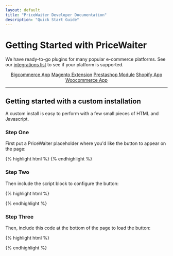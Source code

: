 ```yaml
---
layout: default
title: "PriceWaiter Developer Documentation"
description: "Quick Start Guide"
---
```


# Getting Started with PriceWaiter

We have ready-to-go plugins for many popular e-commerce platforms. See our [integrations list](https://www.pricewaiter.com/integrations/) to see if your platform is supported.

<center>
    <a href="/platforms/bigcommerce.html" class="btn btn-primary btn-outline btn-lg">Bigcommerce App</a>
    <a href="/platforms/magento.html" class="btn btn-primary btn-outline btn-lg">Magento Extension</a>
    <a href="/platforms/prestashop.html" class="btn btn-primary btn-outline btn-lg">Prestashop Module</a>
    <a href="/platforms/shopify.html" class="btn btn-primary btn-outline btn-lg">Shopify App</a>
    <a href="/platforms/woocommerce.html" class="btn btn-primary btn-outline btn-lg">Woocommerce App</a>
</center>

* * *

## Getting started with a custom installation

A custom install is easy to perform with a few small pieces of HTML and Javascript.


### Step One

First put a PriceWaiter placeholder where you'd like the button to appear on the page:

{% highlight html %}
<span id="pricewaiter"></span>
{% endhighlight %}

### Step Two

Then include the script block to configure the button:

{% highlight html %}
<script>
var PriceWaiterOptions = {

    // Configure the product the Name Your Price widget applies to.
    product: {
        sku: 'EXAMPLE-1234',
        name: 'Left-handed Smoke Shifter',
        image: 'http://lorempixel.com/output/business-q-c-640-480-9.jpg',
        price: '19.99'
    }

};
</script>
{% endhighlight %}

### Step Three

Then, include this code at the bottom of the page to load the button:

{% highlight html %}
<script src="https://widget.pricewaiter.com/script/<your api key here>.js" async></script>
{% endhighlight %}
